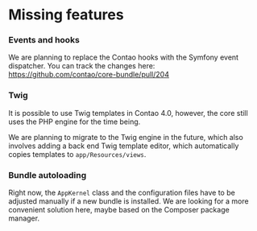 Missing features
================

### Events and hooks

We are planning to replace the Contao hooks with the Symfony event dispatcher.
You can track the changes here: https://github.com/contao/core-bundle/pull/204


### Twig

It is possible to use Twig templates in Contao 4.0, however, the core still
uses the PHP engine for the time being.

We are planning to migrate to the Twig engine in the future, which also
involves adding a back end Twig template editor, which automatically copies
templates to `app/Resources/views`.


### Bundle autoloading

Right now, the `AppKernel` class and the configuration files have to be
adjusted manually if a new bundle is installed. We are looking for a more
convenient solution here, maybe based on the Composer package manager.
